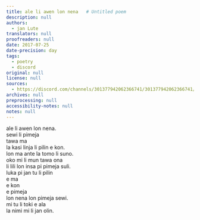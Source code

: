 ```yaml
---
title: ale li awen lon nena   # Untitled poem
description: null
authors:
  - jan Lute
translators: null
proofreaders: null
date: 2017-07-25
date-precision: day
tags:
  - poetry
  - discord
original: null
license: null
sources:
  - https://discord.com/channels/301377942062366741/301377942062366741/339963297329840138
archives: null
preprocessing: null
accessibility-notes: null
notes: null
---
```


ale li awen lon nena.  \
sewi li pimeja  \
tawa ma  \
la kasi linja li pilin e kon.  \
lon ma ante la tomo li suno.  \
oko mi li mun tawa ona  \
li lili lon insa pi pimeja suli.  \
luka pi jan tu li pilin  \
e ma  \
e kon  \
e pimeja  \
lon nena lon pimeja sewi.  \
mi tu li toki e ala  \
la nimi mi li jan olin.
